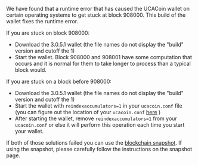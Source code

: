 We have found that a runtime error that has caused the UCACoin wallet on certain operating systems to get stuck at block 908000. This build of the wallet fixes the runtime error.

If you are stuck on block 908000:
- Download the 3.0.5.1 wallet (the file names do not display the "build" version and cutoff the 1)
- Start the wallet. Block 908000 and 908001 have some computation that occurs and it is normal for them to take longer to process than a typical block would.

If you are stuck on a block before 908000:
- Download the 3.0.5.1 wallet (the file names do not display the "build" version and cutoff the 1)
- Start the wallet with `reindexaccumulators=1` in your `ucacoin.conf` file (you can figure out the location of your `ucacoin.conf` [here](https://ucacoin.freshdesk.com/support/solutions/articles/30000004664-where-are-my-wallet-dat-blockchain-and-configuration-conf-files-located-) )
- After starting the wallet, remove `reindexaccumulators=1` from your `ucacoin.conf` or else it will perform this operation each time you start your wallet.

If both of those solutions failed you can use the [blockchain snapshot](http://178.254.23.111/~pub/UCACoin/Daily-Snapshots-Html/UCACoin-Daily-Snapshots.html). If using the snapshot, please carefully follow the instructions on the snapshot page.
